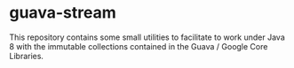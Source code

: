 guava-stream
============

This repository contains some small utilities to facilitate to work under Java 8
with the immutable collections contained in the Guava / Google Core Libraries.
